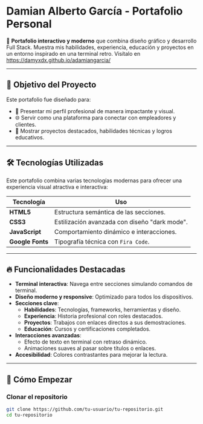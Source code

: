 # Damian Alberto García - Portafolio Personal

🚀 **Portafolio interactivo y moderno** que combina diseño gráfico y desarrollo Full Stack. Muestra mis habilidades, experiencia, educación y proyectos en un entorno inspirado en una terminal retro. Visítalo en https://damyxdx.github.io/adamiangarcia/

---

## 🎯 Objetivo del Proyecto

Este portafolio fue diseñado para:
- 💼 Presentar mi perfil profesional de manera impactante y visual.
- 🌐 Servir como una plataforma para conectar con empleadores y clientes.
- 🔗 Mostrar proyectos destacados, habilidades técnicas y logros educativos.

---

## 🛠️ Tecnologías Utilizadas

Este portafolio combina varias tecnologías modernas para ofrecer una experiencia visual atractiva e interactiva:

| Tecnología      | Uso                                            |
|-----------------|------------------------------------------------|
| **HTML5**       | Estructura semántica de las secciones.         |
| **CSS3**        | Estilización avanzada con diseño "dark mode".  |
| **JavaScript**  | Comportamiento dinámico e interacciones.       |
| **Google Fonts**| Tipografía técnica con `Fira Code`.            |

---

## 🔥 Funcionalidades Destacadas

- **Terminal interactiva**: Navega entre secciones simulando comandos de terminal.
- **Diseño moderno y responsive**: Optimizado para todos los dispositivos.
- **Secciones clave**:
  - **Habilidades**: Tecnologías, frameworks, herramientas y diseño.
  - **Experiencia**: Historia profesional con roles destacados.
  - **Proyectos**: Trabajos con enlaces directos a sus demostraciones.
  - **Educación**: Cursos y certificaciones completados.
- **Interacciones avanzadas**: 
  - Efecto de texto en terminal con retraso dinámico.
  - Animaciones suaves al pasar sobre títulos o enlaces.
- **Accesibilidad**: Colores contrastantes para mejorar la lectura.

---


## 🚀 Cómo Empezar

### Clonar el repositorio

```bash
git clone https://github.com/tu-usuario/tu-repositorio.git
cd tu-repositorio
